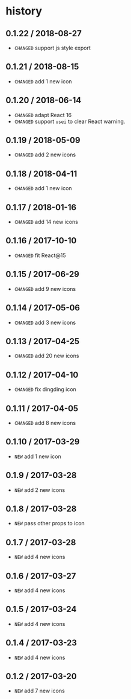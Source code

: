 # history

## 0.1.22 / 2018-08-27

* `CHANGED` support js style export

## 0.1.21 / 2018-08-15

* `CHANGED` add 1 new icon

## 0.1.20 / 2018-06-14

* `CHANGED` adapt React 16
* `CHANGED` support `usei` to clear React warning.

## 0.1.19 / 2018-05-09

* `CHANGED` add 2 new icons

## 0.1.18 / 2018-04-11

* `CHANGED` add 1 new icon

## 0.1.17 / 2018-01-16

* `CHANGED` add 14 new icons

## 0.1.16 / 2017-10-10

* `CHANGED` fit React@15

## 0.1.15 / 2017-06-29

* `CHANGED` add 9 new icons

## 0.1.14 / 2017-05-06

* `CHANGED` add 3 new icons

## 0.1.13 / 2017-04-25

* `CHANGED` add 20 new icons

## 0.1.12 / 2017-04-10

* `CHANGED` fix dingding icon

## 0.1.11 / 2017-04-05

* `CHANGED` add 8 new icons

## 0.1.10 / 2017-03-29

* `NEW` add 1 new icon

## 0.1.9 / 2017-03-28

* `NEW` add 2 new icons

## 0.1.8 / 2017-03-28

* `NEW` pass other props to icon

## 0.1.7 / 2017-03-28

* `NEW` add 4 new icons

## 0.1.6 / 2017-03-27

* `NEW` add 4 new icons

## 0.1.5 / 2017-03-24

* `NEW` add 4 new icons

## 0.1.4 / 2017-03-23

* `NEW` add 4 new icons

## 0.1.2 / 2017-03-20

* `NEW` add 7 new icons
